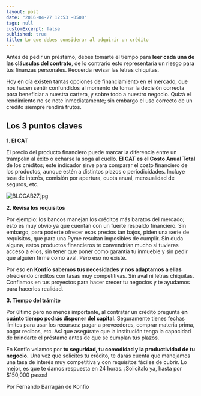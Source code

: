 ```yaml
---
layout: post
date: "2016-04-27 12:53 -0500"
tags: null
customExcerpt: false
published: true
title: Lo que debes considerar al adquirir un crédito
---
```


Antes de pedir un préstamo, debes tomarte el tiempo para **leer cada una de las cláusulas del contrato**, de lo contrario esto representaría un riesgo para tus finanzas personales. Recuerda revisar las letras chiquitas.

Hoy en día existen tantas opciones de financiamiento en el mercado, que nos hacen sentir confundidos al momento de tomar la decisión correcta para beneficiar a nuestra cartera, y sobre todo a nuestro negocio. Quizá el rendimiento no se note inmediatamente; sin embargo el uso correcto de un crédito siempre rendirá frutos.

## Los 3 puntos claves

**1.	El CAT**

El precio del producto financiero puede marcar la diferencia entre un trampolín al éxito o echarse la soga al cuello. **El CAT es el Costo Anual Total** de los créditos; este indicador sirve para comparar el costo financiero de los productos, aunque estén a distintos plazos o periodicidades. Incluye tasa de interés, comisión por apertura, cuota anual, mensualidad de seguros, etc.

![BLOGAB27.jpg]({{site.baseurl}}/img/BLOGAB27.jpg)

**2.	Revisa los requisitos**

Por ejemplo: los bancos manejan los créditos más baratos del mercado; esto es muy obvio ya que cuentan con un fuerte respaldo financiero. Sin embargo, para poderte ofrecer esos precios tan bajos, piden una serie de requisitos, que para una Pyme resultan imposibles de cumplir. Sin duda alguna, estos productos financieros te convendrían mucho si tuvieras acceso a ellos, sin tener que poner como garantía tu inmueble y sin pedir que alguien firme como aval. Pero eso no existe.

Por eso e**n Konfío sabemos tus necesidades y nos adaptamos a ellas** ofreciendo créditos con tasas muy competitivas. Sin aval ni letras chiquitas. Confiamos en tus proyectos para hacer crecer tu negocios y te ayudamos para hacerlos realidad.

**3.	Tiempo del trámite**

Por último pero no menos importante, al contratar un crédito pregunta e**n cuánto tiempo podrás disponer del capital**. Seguramente tienes fechas límites para usar los recursos: pagar a proveedores, comprar materia prima, pagar recibos, etc. Así que asegúrate que la institución tenga la capacidad de brindarte el préstamo antes de que se cumplan tus plazos.

En Konfío velamos por **tu seguridad, tu comodidad y la productividad de tu negocio.** Una vez que solicites tu crédito, te darás cuenta que manejamos una tasa de interés muy competitiva y con requisitos fáciles de cubrir. Lo mejor, es que te damos respuesta en 24 horas. ¡Solicítalo ya, hasta por $150,000 pesos!

Por Fernando Barragán de Konfío
